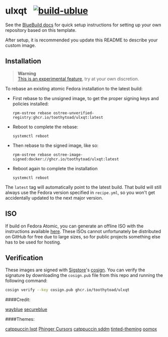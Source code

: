 # ulxqt &nbsp; [![build-ublue](https://github.com/toothytoad/ulxqt/actions/workflows/build.yml/badge.svg)](https://github.com/toothytoad/ulxqt/actions/workflows/build.yml)

See the [BlueBuild docs](https://blue-build.org/how-to/setup/) for quick setup instructions for setting up your own repository based on this template.

After setup, it is recommended you update this README to describe your custom image.

## Installation

> **Warning**  
> [This is an experimental feature](https://www.fedoraproject.org/wiki/Changes/OstreeNativeContainerStable), try at your own discretion.

To rebase an existing atomic Fedora installation to the latest build:

- First rebase to the unsigned image, to get the proper signing keys and policies installed:
  ```
  rpm-ostree rebase ostree-unverified-registry:ghcr.io/toothytoad/ulxqt:latest
  ```
- Reboot to complete the rebase:
  ```
  systemctl reboot
  ```
- Then rebase to the signed image, like so:
  ```
  rpm-ostree rebase ostree-image-signed:docker://ghcr.io/toothytoad/ulxqt:latest
  ```
- Reboot again to complete the installation
  ```
  systemctl reboot
  ```

The `latest` tag will automatically point to the latest build. That build will still always use the Fedora version specified in `recipe.yml`, so you won't get accidentally updated to the next major version.

## ISO

If build on Fedora Atomic, you can generate an offline ISO with the instructions available [here](https://blue-build.org/learn/universal-blue/#fresh-install-from-an-iso). These ISOs cannot unfortunately be distributed on GitHub for free due to large sizes, so for public projects something else has to be used for hosting.

## Verification

These images are signed with [Sigstore](https://www.sigstore.dev/)'s [cosign](https://github.com/sigstore/cosign). You can verify the signature by downloading the `cosign.pub` file from this repo and running the following command:

```bash
cosign verify --key cosign.pub ghcr.io/toothytoad/ulxqt
```


####Credit:

[wayblue](https://github.com/wayblueorg/wayblue)
[secureblue](https://github.com/secureblue/secureblue)

####Themes:

[catppuccin lxqt](https://github.com/catppuccin/lxqt)
[Phinger Cursors](https://github.com/phisch/phinger-cursors)
[catppuccin sddm](https://github.com/catppuccin/sddm)
[tinted-theming](https://github.com/tinted-theming/schemes)
[oomox](https://github.com/themix-project/oomox/)
